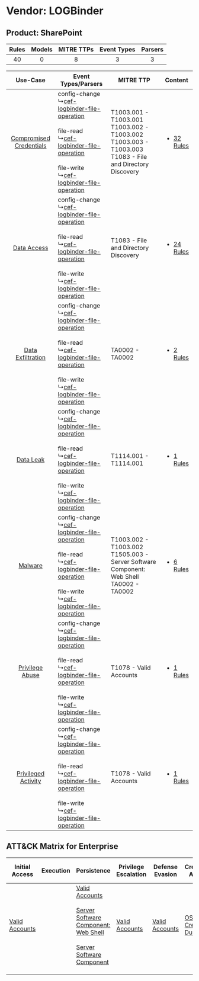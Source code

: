 Vendor: LOGBinder
=================
Product: SharePoint
-------------------
| Rules | Models | MITRE TTPs | Event Types | Parsers |
|:-----:|:------:|:----------:|:-----------:|:-------:|
|  40   |   0    |     8      |      3      |    3    |

|    Use-Case    | Event Types/Parsers    | MITRE TTP    | Content    |
|:----:| ---- | ---- | ---- |
| [Compromised Credentials](../../../UseCases/uc_compromised_credentials.md) |  config-change<br> ↳[cef-logbinder-file-operation](Ps/pC_ceflogbinderfileoperation.md)<br><br> file-read<br> ↳[cef-logbinder-file-operation](Ps/pC_ceflogbinderfileoperation.md)<br><br> file-write<br> ↳[cef-logbinder-file-operation](Ps/pC_ceflogbinderfileoperation.md)<br> | T1003.001 - T1003.001<br>T1003.002 - T1003.002<br>T1003.003 - T1003.003<br>T1083 - File and Directory Discovery<br> | [<ul><li>32 Rules</li></ul>](RM/r_m_logbinder_sharepoint_Compromised_Credentials.md) |
|    [Data Access](../../../UseCases/uc_data_access.md)    |  config-change<br> ↳[cef-logbinder-file-operation](Ps/pC_ceflogbinderfileoperation.md)<br><br> file-read<br> ↳[cef-logbinder-file-operation](Ps/pC_ceflogbinderfileoperation.md)<br><br> file-write<br> ↳[cef-logbinder-file-operation](Ps/pC_ceflogbinderfileoperation.md)<br> | T1083 - File and Directory Discovery<br>    | [<ul><li>24 Rules</li></ul>](RM/r_m_logbinder_sharepoint_Data_Access.md)    |
|       [Data Exfiltration](../../../UseCases/uc_data_exfiltration.md)       |  config-change<br> ↳[cef-logbinder-file-operation](Ps/pC_ceflogbinderfileoperation.md)<br><br> file-read<br> ↳[cef-logbinder-file-operation](Ps/pC_ceflogbinderfileoperation.md)<br><br> file-write<br> ↳[cef-logbinder-file-operation](Ps/pC_ceflogbinderfileoperation.md)<br> | TA0002 - TA0002<br>    | [<ul><li>2 Rules</li></ul>](RM/r_m_logbinder_sharepoint_Data_Exfiltration.md)        |
|    [Data Leak](../../../UseCases/uc_data_leak.md)    |  config-change<br> ↳[cef-logbinder-file-operation](Ps/pC_ceflogbinderfileoperation.md)<br><br> file-read<br> ↳[cef-logbinder-file-operation](Ps/pC_ceflogbinderfileoperation.md)<br><br> file-write<br> ↳[cef-logbinder-file-operation](Ps/pC_ceflogbinderfileoperation.md)<br> | T1114.001 - T1114.001<br>    | [<ul><li>1 Rules</li></ul>](RM/r_m_logbinder_sharepoint_Data_Leak.md)    |
|    [Malware](../../../UseCases/uc_malware.md)    |  config-change<br> ↳[cef-logbinder-file-operation](Ps/pC_ceflogbinderfileoperation.md)<br><br> file-read<br> ↳[cef-logbinder-file-operation](Ps/pC_ceflogbinderfileoperation.md)<br><br> file-write<br> ↳[cef-logbinder-file-operation](Ps/pC_ceflogbinderfileoperation.md)<br> | T1003.002 - T1003.002<br>T1505.003 - Server Software Component: Web Shell<br>TA0002 - TA0002<br>    | [<ul><li>6 Rules</li></ul>](RM/r_m_logbinder_sharepoint_Malware.md)    |
|         [Privilege Abuse](../../../UseCases/uc_privilege_abuse.md)         |  config-change<br> ↳[cef-logbinder-file-operation](Ps/pC_ceflogbinderfileoperation.md)<br><br> file-read<br> ↳[cef-logbinder-file-operation](Ps/pC_ceflogbinderfileoperation.md)<br><br> file-write<br> ↳[cef-logbinder-file-operation](Ps/pC_ceflogbinderfileoperation.md)<br> | T1078 - Valid Accounts<br>    | [<ul><li>1 Rules</li></ul>](RM/r_m_logbinder_sharepoint_Privilege_Abuse.md)          |
|     [Privileged Activity](../../../UseCases/uc_privileged_activity.md)     |  config-change<br> ↳[cef-logbinder-file-operation](Ps/pC_ceflogbinderfileoperation.md)<br><br> file-read<br> ↳[cef-logbinder-file-operation](Ps/pC_ceflogbinderfileoperation.md)<br><br> file-write<br> ↳[cef-logbinder-file-operation](Ps/pC_ceflogbinderfileoperation.md)<br> | T1078 - Valid Accounts<br>    | [<ul><li>1 Rules</li></ul>](RM/r_m_logbinder_sharepoint_Privileged_Activity.md)      |

ATT&CK Matrix for Enterprise
----------------------------
| Initial Access                                                      | Execution | Persistence                                                                                                                                                                                                                                    | Privilege Escalation                                                | Defense Evasion                                                     | Credential Access                                                          | Discovery                                                                         | Lateral Movement | Collection                                                            | Command and Control | Exfiltration | Impact |
| ------------------------------------------------------------------- | --------- | ---------------------------------------------------------------------------------------------------------------------------------------------------------------------------------------------------------------------------------------------- | ------------------------------------------------------------------- | ------------------------------------------------------------------- | -------------------------------------------------------------------------- | --------------------------------------------------------------------------------- | ---------------- | --------------------------------------------------------------------- | ------------------- | ------------ | ------ |
| [Valid Accounts](https://attack.mitre.org/techniques/T1078)<br><br> |           | [Valid Accounts](https://attack.mitre.org/techniques/T1078)<br><br>[Server Software Component: Web Shell](https://attack.mitre.org/techniques/T1505/003)<br><br>[Server Software Component](https://attack.mitre.org/techniques/T1505)<br><br> | [Valid Accounts](https://attack.mitre.org/techniques/T1078)<br><br> | [Valid Accounts](https://attack.mitre.org/techniques/T1078)<br><br> | [OS Credential Dumping](https://attack.mitre.org/techniques/T1003)<br><br> | [File and Directory Discovery](https://attack.mitre.org/techniques/T1083)<br><br> |                  | [Email Collection](https://attack.mitre.org/techniques/T1114)<br><br> |                     |              |        |